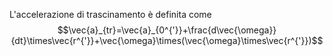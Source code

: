 L'accelerazione di trascinamento è definita come
$$\vec{a}_{tr}=\vec{a}_{0^{'}}+\frac{d\vec{\omega}}{dt}\times\vec{r^{'}}+\vec{\omega}\times(\vec{\omega}\times\vec{r^{'}})$$
